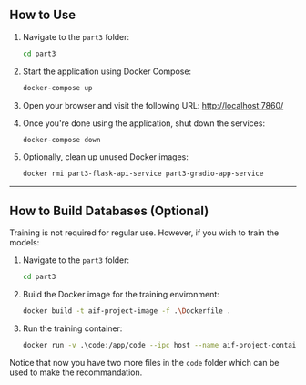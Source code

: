 ## How to Use

1. Navigate to the `part3` folder:

   ```bash
   cd part3
   ```

2. Start the application using Docker Compose:

   ```bash
   docker-compose up
   ```

3. Open your browser and visit the following URL: [http://localhost:7860/](http://localhost:7860/)

4. Once you're done using the application, shut down the services:

   ```bash
   docker-compose down
   ```

5. Optionally, clean up unused Docker images:

   ```bash
   docker rmi part3-flask-api-service part3-gradio-app-service
   ```
   
---

## How to Build Databases (Optional)

Training is not required for regular use. However, if you wish to train the models:

1. Navigate to the `part3` folder:

   ```bash
   cd part3
   ```

2. Build the Docker image for the training environment:

   ```bash
   docker build -t aif-project-image -f .\Dockerfile .
   ```

3. Run the training container:

   ```bash
   docker run -v .\code:/app/code --ipc host --name aif-project-container aif-project-image
   ```

Notice that now you have two more files in the `code` folder which can be used to make the recommandation.